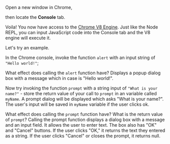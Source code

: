 Open a new window in Chrome,

then locate the **Console** tab.

Voila! You now have access to the [Chrome V8 Engine](https://www.cloudflare.com/en-gb/learning/serverless/glossary/what-is-chrome-v8/).
Just like the Node REPL, you can input JavaScript code into the Console tab and the V8 engine will execute it.

Let's try an example.

In the Chrome console,
invoke the function `alert` with an input string of `"Hello world!"`;

What effect does calling the `alert` function have?
Displays a popup dialog box with a message which in case is "Hello world!".

Now try invoking the function `prompt` with a string input of `"What is your name?"` - store the return value of your call to `prompt` in an variable called `myName`.
A prompt dialog will be displayed which asks "What is your name?". The user's input will be saved in `myName` variable if the user clicks ok.

What effect does calling the `prompt` function have?
What is the return value of `prompt`?
Calling the prompt function displays a dialog box with a message and an input field. It allows the user to enter text. The box also has "OK" and "Cancel" buttons.
If the user clicks "OK," it returns the text they entered as a string.
If the user clicks "Cancel" or closes the prompt, it returns null.






